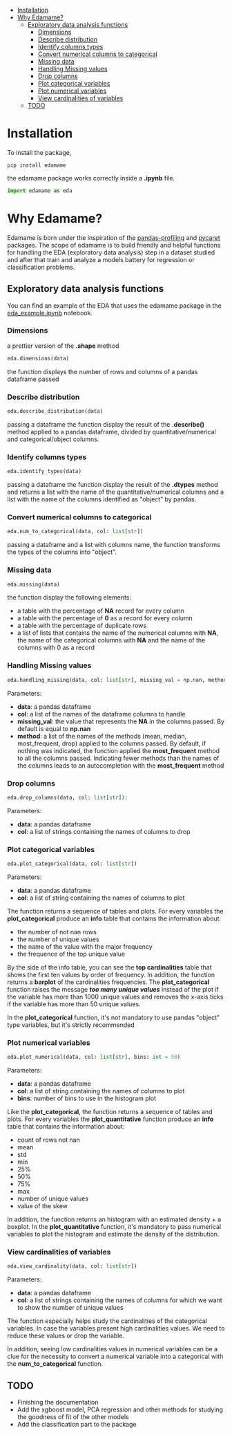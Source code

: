 

- [Installation](#installation)
- [Why Edamame?](#why-edamame)
  - [Exploratory data analysis functions](#exploratory-data-analysis-functions)
    - [Dimensions](#dimensions)
    - [Describe distribution](#describe-distribution)
    - [Identify columns types](#identify-columns-types)
    - [Convert numerical columns to categorical](#convert-numerical-columns-to-categorical)
    - [Missing data](#missing-data)
    - [Handling Missing values](#handling-missing-values)
    - [Drop columns](#drop-columns)
    - [Plot categorical variables](#plot-categorical-variables)
    - [Plot numerical variables](#plot-numerical-variables)
    - [View cardinalities of variables](#view-cardinalities-of-variables)
  - [TODO](#todo)




# Installation 

To install the package,

```
pip install edamame
```

the edamame package works correctly inside a **.ipynb** file. 

```python
import edamame as eda
```
# Why Edamame?

Edamame is born under the inspiration of the [pandas-profiling](https://github.com/ydataai/pandas-profiling) and [pycaret](https://github.com/pycaret/pycaret) packages. The scope of edamame is to build friendly and helpful functions for handling the EDA (exploratory data analysis) step in a dataset studied and after that train and analyze a models battery for regression or classification problems. 

## Exploratory data analysis functions

You can find an example of the EDA that uses the edamame package in the  [eda_example.ipynb](notebook/eda_example.ipynb) notebook. 

### Dimensions

a prettier version of the **.shape** method

```python
eda.dimensions(data)
```
the function displays the number of rows and columns of a pandas dataframe passed 

### Describe distribution


```python
eda.describe_distribution(data)
```

passing a dataframe the function display the result of the **.describe()** method applied to a pandas dataframe, divided by quantitative/numerical and categorical/object columns.


### Identify columns types


```python
eda.identify_types(data)
```

passing a dataframe the function display the result of the **.dtypes** method and returns a list with the name of the quantitative/numerical columns and a list with the name of the columns identified as "object" by pandas. 


### Convert numerical columns to categorical

```python
eda.num_to_categorical(data, col: list[str])
```

passing a dataframe and a list with columns name, the function transforms the types of the columns into "object". 


### Missing data

```python
eda.missing(data)
```

the function display the following elements:

* a table with the percentage of **NA** record for every column
* a table with the percentage of **0** as a record for every column
* a table with the percentage of duplicate rows
* a list of lists that contains the name of the numerical columns with **NA**, the name of the categorical columns with **NA** and the name of the columns with 0 as a record 

### Handling Missing values

```python
eda.handling_missing(data, col: list[str], missing_val = np.nan, method: list[str] = [])
```

Parameters: 

* **data**: a pandas dataframe
* **col**: a list of the names of the dataframe columns to handle
* **missing_val**: the value that represents the **NA** in the columns passed. By default is equal to **np.nan** 
* **method**: a list of the names of the methods (mean, median, most_frequent, drop) applied to the columns passed. By default, if nothing was indicated, the function applied the **most_frequent** method to all the columns passed. Indicating fewer methods than the names of the columns leads to an autocompletion with the **most_frequent** method

### Drop columns 

```python 
eda.drop_columns(data, col: list[str]):
```

Parameters:

* **data**: a pandas dataframe
* **col**: a list of strings containing the names of columns to drop 


### Plot categorical variables

```python 
eda.plot_categorical(data, col: list[str])
```
Parameters:

* **data**: a pandas dataframe
* **col**: a list of string containing the names of columns to plot
  
The function returns a sequence of tables and plots. For every variables the **plot_categorical** produce an **info** table that contains the information about: 

* the number of not nan rows 
* the number of unique values 
* the name of the value with the major frequency
* the frequence of the top unique value 

By the side of the info table, you can see the **top cardinalities** table that shows the first ten values by order of frequency. In addition, the function returns a **barplot** of the cardinalities frequencies. The **plot_categorical** function raises the message ***too many unique values*** instead of the plot if the variable has more than 1000 unique values and removes the x-axis ticks if the variable has more than 50 unique values. 

In the **plot_categorical** function, it's not mandatory to use pandas "object" type variables, but it's strictly recommended

### Plot numerical variables 

```python
eda.plot_numerical(data, col: list[str], bins: int = 50)
```
Parameters:

* **data**: a pandas dataframe
* **col**: a list of string containing the names of columns to plot
* **bins**: number of bins to use in the histogram plot 

Like the **plot_categorical**, the function returns a sequence of tables and plots. For every variables the **plot_quantitative** function produce an **info** table that contains the information about: 

* count of rows not nan
* mean
* std
* min
* 25%
* 50%
* 75%
* max
* number of unique values 
* value of the skew 

In addition, the function returns an histogram with an estimated density + a boxplot. In the **plot_quantitative** function, it's mandatory to pass numerical variables to plot the histogram and estimate the density of the distribution. 

### View cardinalities of variables

```python
eda.view_cardinality(data, col: list[str])
```

Parameters:

* **data**: a pandas dataframe
* **col**: a list of strings containing the names of columns for which we want to show the number of unique values

The function especially helps study the cardinalities of the categorical variables. In case the variables present high cardinalities values. We need to reduce these values or drop the variable.
 
In addition, seeing low cardinalities values in numerical variables can be a clue for the necessity to convert a numerical variable into a categorical with the **num_to_categorical** function.

## TODO 

* Finishing the documentation 
* Add the xgboost model, PCA regression and other methods for studying the goodness of fit of the other models
* Add the classification part to the package 